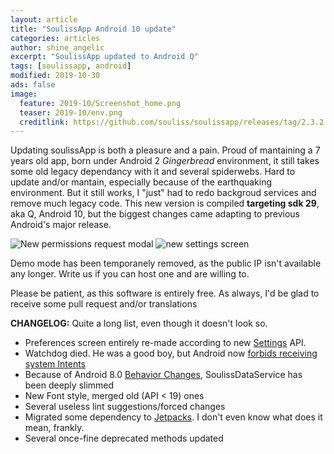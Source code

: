 ```yaml
---
layout: article
title: "SoulissApp Android 10 update"
categories: articles
author: shine_angelic
excerpt: "SoulissApp updated to Android Q"
tags: [soulissapp, android]
modified: 2019-10-30
ads: false  
image:
  feature: 2019-10/Screenshot_home.png
  teaser: 2019-10/env.png
  creditlink: https://github.com/souliss/soulissapp/releases/tag/2.3.2
---
```


Updating soulissApp is both a pleasure and a pain. Proud of mantaining a 7 years old app, born under Android 2 _Gingerbread_ environment, it still takes some old legacy dependancy with it and several spiderwebs. Hard to update and/or mantain, especially because of the earthquaking environment. But it still works, I "just" had to redo backgroud services and remove much legacy code. This new version is compiled **targeting sdk 29**, aka Q, Android 10, but the biggest changes came adapting to previous Android's major release.

![New permissions request modal](http://souliss.github.io/images/2019-10/Screenshot_permission.png)
![new settings screen](http://souliss.github.io/images/2019-10/Screenshot_settings.png)

Demo mode has been temporanely removed, as the public IP isn't available any longer. Write us if you can host one and are willing to.

Please be patient, as this software is entirely free. As always, I'd be glad to receive some pull request and/or translations

**CHANGELOG:**
Quite a long list, even though it doesn't look so. 

 * Preferences screen entirely re-made according to new [Settings](https://developer.android.com/guide/topics/ui/settings/) API.
 * Watchdog died. He was a good boy, but Android now [forbids receiving system Intents](https://developer.android.com/about/versions/pie/android-9.0-migration)
 * Because of Android 8.0 [Behavior Changes](https://developer.android.com/about/versions/oreo/android-8.0-changes), SoulissDataService has been deeply slimmed
 * New Font style, merged old (API < 19) ones
 * Several useless lint suggestions/forced changes
 * Migrated some dependency to [Jetpacks](https://developer.android.com/jetpack/). I don't even know what does it mean, frankly.
 * Several once-fine deprecated methods updated

